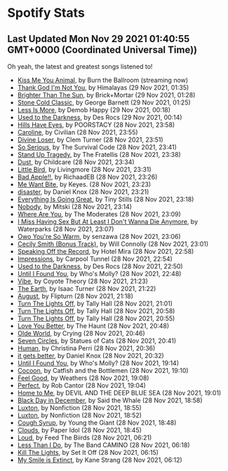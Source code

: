 
# Spotify Stats
## Last Updated Mon Nov 29 2021 01:40:55 GMT+0000 (Coordinated Universal Time))

Oh yeah, the latest and greatest songs listened to!

- [Kiss Me You Animal](https://www.last.fm/music/Burn+the+Ballroom/_/Kiss+Me+You+Animal), by Burn the Ballroom (streaming now)
- [Thank God I'm Not You](https://www.last.fm/music/Himalayas/_/Thank+God+I%27m+Not+You), by Himalayas (29 Nov 2021, 01:35)
- [Brighter Than The Sun](https://www.last.fm/music/Brick%252BMortar/_/Brighter+Than+The+Sun), by Brick+Mortar (29 Nov 2021, 01:28)
- [Stone Cold Classic](https://www.last.fm/music/George+Barnett/_/Stone+Cold+Classic), by George Barnett (29 Nov 2021, 01:25)
- [Less Is More](https://www.last.fm/music/Demob+Happy/_/Less+Is+More), by Demob Happy (29 Nov 2021, 00:18)
- [Used to the Darkness](https://www.last.fm/music/Des+Rocs/_/Used+to+the+Darkness), by Des Rocs (29 Nov 2021, 00:14)
- [Hills Have Eyes](https://www.last.fm/music/POORSTACY/_/Hills+Have+Eyes), by POORSTACY (28 Nov 2021, 23:58)
- [Caroline](https://www.last.fm/music/Civilian/_/Caroline), by Civilian (28 Nov 2021, 23:55)
- [Divine Loser](https://www.last.fm/music/Clem+Turner/_/Divine+Loser), by Clem Turner (28 Nov 2021, 23:51)
- [So Serious](https://www.last.fm/music/The+Survival+Code/_/So+Serious), by The Survival Code (28 Nov 2021, 23:41)
- [Stand Up Tragedy](https://www.last.fm/music/The+Fratellis/_/Stand+Up+Tragedy), by The Fratellis (28 Nov 2021, 23:38)
- [Dust](https://www.last.fm/music/Childcare/_/Dust), by Childcare (28 Nov 2021, 23:34)
- [Little Bird](https://www.last.fm/music/Livingmore/_/Little+Bird), by Livingmore (28 Nov 2021, 23:31)
- [Bad Apple!!](https://www.last.fm/music/RichaadEB/_/Bad+Apple!!), by RichaadEB (28 Nov 2021, 23:26)
- [Me Want Bite](https://www.last.fm/music/Keyes./_/Me+Want+Bite), by Keyes. (28 Nov 2021, 23:23)
- [disaster](https://www.last.fm/music/Daniel+Knox/_/disaster), by Daniel Knox (28 Nov 2021, 23:21)
- [Everything Is Going Great](https://www.last.fm/music/Tiny+Stills/_/Everything+Is+Going+Great), by Tiny Stills (28 Nov 2021, 23:18)
- [Nobody](https://www.last.fm/music/Mitski/_/Nobody), by Mitski (28 Nov 2021, 23:14)
- [Where Are You](https://www.last.fm/music/The+Moderates/_/Where+Are+You), by The Moderates (28 Nov 2021, 23:09)
- [I Miss Having Sex But At Least I Don't Wanna Die Anymore](https://www.last.fm/music/Waterparks/_/I+Miss+Having+Sex+But+At+Least+I+Don%27t+Wanna+Die+Anymore), by Waterparks (28 Nov 2021, 23:07)
- [Owo You're So Warm](https://www.last.fm/music/senzawa/_/Owo+You%27re+So+Warm), by senzawa (28 Nov 2021, 23:06)
- [Cecily Smith (Bonus Track)](https://www.last.fm/music/Will+Connolly/_/Cecily+Smith+(Bonus+Track)), by Will Connolly (28 Nov 2021, 23:01)
- [Speaking Off the Record](https://www.last.fm/music/Hotel+Mira/_/Speaking+Off+the+Record), by Hotel Mira (28 Nov 2021, 22:58)
- [Impressions](https://www.last.fm/music/Carpool+Tunnel/_/Impressions), by Carpool Tunnel (28 Nov 2021, 22:54)
- [Used to the Darkness](https://www.last.fm/music/Des+Rocs/_/Used+to+the+Darkness), by Des Rocs (28 Nov 2021, 22:50)
- [Until I Found You](https://www.last.fm/music/Who%27s+Molly%3F/_/Until+I+Found+You), by Who's Molly? (28 Nov 2021, 22:48)
- [Vibe](https://www.last.fm/music/Coyote+Theory/_/Vibe), by Coyote Theory (28 Nov 2021, 21:23)
- [The Earth](https://www.last.fm/music/Isaac+Turner/_/The+Earth), by Isaac Turner (28 Nov 2021, 21:22)
- [August](https://www.last.fm/music/Flipturn/_/August), by Flipturn (28 Nov 2021, 21:18)
- [Turn The Lights Off](https://www.last.fm/music/Tally+Hall/_/Turn+The+Lights+Off), by Tally Hall (28 Nov 2021, 21:01)
- [Turn The Lights Off](https://www.last.fm/music/Tally+Hall/_/Turn+The+Lights+Off), by Tally Hall (28 Nov 2021, 20:58)
- [Turn The Lights Off](https://www.last.fm/music/Tally+Hall/_/Turn+The+Lights+Off), by Tally Hall (28 Nov 2021, 20:55)
- [Love You Better](https://www.last.fm/music/The+Haunt/_/Love+You+Better), by The Haunt (28 Nov 2021, 20:48)
- [Olde World](https://www.last.fm/music/Crying/_/Olde+World), by Crying (28 Nov 2021, 20:46)
- [Seven Circles](https://www.last.fm/music/Statues+of+Cats/_/Seven+Circles), by Statues of Cats (28 Nov 2021, 20:41)
- [Human](https://www.last.fm/music/Christina+Perri/_/Human), by Christina Perri (28 Nov 2021, 20:36)
- [it gets better](https://www.last.fm/music/Daniel+Knox/_/it+gets+better), by Daniel Knox (28 Nov 2021, 20:32)
- [Until I Found You](https://www.last.fm/music/Who%27s+Molly%3F/_/Until+I+Found+You), by Who's Molly? (28 Nov 2021, 19:14)
- [Cocoon](https://www.last.fm/music/Catfish+and+the+Bottlemen/_/Cocoon), by Catfish and the Bottlemen (28 Nov 2021, 19:10)
- [Feel Good](https://www.last.fm/music/Weathers/_/Feel+Good), by Weathers (28 Nov 2021, 19:08)
- [Perfect](https://www.last.fm/music/Rob+Cantor/_/Perfect), by Rob Cantor (28 Nov 2021, 19:04)
- [Home to Me](https://www.last.fm/music/DEVIL+AND+THE+DEEP+BLUE+SEA/_/Home+to+Me), by DEVIL AND THE DEEP BLUE SEA (28 Nov 2021, 19:01)
- [Black Day in December](https://www.last.fm/music/Said+the+Whale/_/Black+Day+in+December), by Said the Whale (28 Nov 2021, 18:58)
- [Luxton](https://www.last.fm/music/Nonfiction/_/Luxton), by Nonfiction (28 Nov 2021, 18:55)
- [Luxton](https://www.last.fm/music/Nonfiction/_/Luxton), by Nonfiction (28 Nov 2021, 18:52)
- [Cough Syrup](https://www.last.fm/music/Young+the+Giant/_/Cough+Syrup), by Young the Giant (28 Nov 2021, 18:48)
- [Clouds](https://www.last.fm/music/Paper+Idol/_/Clouds), by Paper Idol (28 Nov 2021, 18:45)
- [Loud](https://www.last.fm/music/Feed+The+Biirds/_/Loud), by Feed The Biirds (28 Nov 2021, 06:21)
- [Less Than I Do](https://www.last.fm/music/The+Band+CAMINO/_/Less+Than+I+Do), by The Band CAMINO (28 Nov 2021, 06:18)
- [Kill The Lights](https://www.last.fm/music/Set+It+Off/_/Kill+The+Lights), by Set It Off (28 Nov 2021, 06:15)
- [My Smile is Extinct](https://www.last.fm/music/Kane+Strang/_/My+Smile+is+Extinct), by Kane Strang (28 Nov 2021, 06:12)
